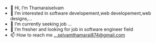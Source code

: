 - 👋 Hi, I’m Thamaraiselvam
- 👀 I’m interested in software developement,web developement,web designs,...
- 🌱 I’m currently seeking job ...
- 💞️ I’m fresher and looking for job in software engineer field
- 📫 How to reach me ...selvamthamarai874@gmail.com

<!---
selvam9396/selvam9396 is a ✨ special ✨ repository because its `README.md` (this file) appears on your GitHub profile.
You can click the Preview link to take a look at your changes.
--->
